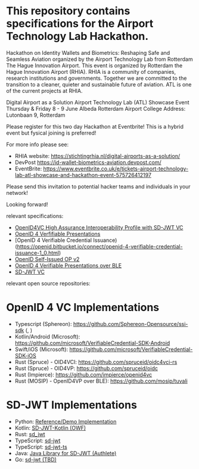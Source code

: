 # This repository contains specifications for the Airport Technology Lab Hackathon.

Hackathon on Identity Wallets and Biometrics: Reshaping Safe and Seamless Aviation organized by the Airport Technology Lab from Rotterdam The Hague Innovation Airport.
This event is organized by Rotterdam the Hague Innovation Airport (RHIA). RHIA is a community of companies, research institutions and governments. Together we are committed to the transition to a cleaner, quieter and sustainable future of aviation. ATL is one of the current projects at RHIA.
 
Digital Airport as a Solution 
Airport Technology Lab (ATL) Showcase Event
Thursday & Friday 8 - 9 June
Albeda Rotterdam Airport College
Address: Lutonbaan 9, Rotterdam
 
 
Please register for this two day Hackathon at Eventbrite! This is a hybrid event but fysical joining is preferred!
 
For more info please see:

* RHIA website: https://stichtingrhia.nl/digital-airports-as-a-solution/
* DevPost https://id-wallet-biometrics-aviation.devpost.com/
* EventBrite: https://www.eventbrite.co.uk/e/tickets-airport-technology-lab-atl-showcase-and-hackathon-event-575726412197
 
Please send this invitation to potential hacker teams and individuals in your network!
 
Looking forward!

relevant specifications:

* [OpenID4VC High Assurance Interoperability Profile with SD-JWT VC](https://vcstuff.github.io/oid4vc-haip-sd-jwt-vc/draft-oid4vc-haip-sd-jwt-vc.html)
* [OpenID 4 Verfifiable Presentations](https://openid.net/specs/openid-4-verifiable-presentations-1_0.html)
* [OpenID 4 Verifiable Credential Issuance)(https://openid.bitbucket.io/connect/openid-4-verifiable-credential-issuance-1_0.html)
* [OpenID Self-Issued OP v2](https://openid.net/specs/openid-connect-self-issued-v2-1_0.html)
* [OpenID 4 Verifiable Presentations over BLE](https://openid.bitbucket.io/connect/openid-4-verifiable-presentations-over-ble-1_0.html)
* [SD-JWT VC](https://vcstuff.github.io/draft-terbu-sd-jwt-vc/draft-terbu-sd-jwt-vc.html)

relevant open source repositories:

# OpenID 4 VC Implementations

* Typescript (Sphereon): https://github.com/Sphereon-Opensource/ssi-sdk (, )  
* Kotlin/Android (Microsoft): https://github.com/microsoft/VerifiableCredential-SDK-Android 
* Swift/iOS (Microsoft): https://github.com/microsoft/VerifiableCredential-SDK-iOS  
* Rust (Spruce) - OID4VCI: https://github.com/spruceid/oidc4vci-rs 
* Rust (Spruce) - OID4VP: https://github.com/spruceid/oidc
* Rust (Impierce): https://github.com/impierce/openid4vc 
* Rust (MOSIP) - OpenID4VP over BLE): https://github.com/mosip/tuvali 

# SD-JWT Implementations

 * Python: [Reference/Demo Implementation](https://github.com/danielfett/sd-jwt)
 * Kotlin: [SD-JWT-Kotlin (OWF)]([https://github.com/IDunion/SD-JWT-Kotlin](https://github.com/openwallet-foundation-labs/SD-JWT-Kotlin))
 * Rust: [sd_jwt](https://github.com/kushaldas/sd_jwt)
 * TypeScript: [sd-jwt](https://github.com/christianpaquin/sd-jwt)
 * TypeScript: [sd-jwt-ts](https://github.com/chike0905/sd-jwt-ts)
 * Java: [Java Library for SD-JWT (Authlete)](https://github.com/authlete/sd-jwt)
 * Go: [sd-jwt (TBD)](https://github.com/TBD54566975/ssi-sdk/tree/main/sd-jwt)
